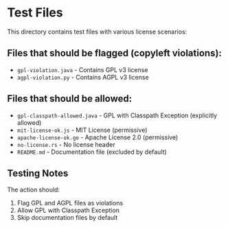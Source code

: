 # Test Files

This directory contains test files with various license scenarios:

## Files that should be flagged (copyleft violations):
- `gpl-violation.java` - Contains GPL v3 license
- `agpl-violation.py` - Contains AGPL v3 license  

## Files that should be allowed:
- `gpl-classpath-allowed.java` - GPL with Classpath Exception (explicitly allowed)
- `mit-license-ok.js` - MIT License (permissive)
- `apache-license-ok.go` - Apache License 2.0 (permissive)
- `no-license.rs` - No license header
- `README.md` - Documentation file (excluded by default)

## Testing Notes

The action should:
1. Flag GPL and AGPL files as violations
2. Allow GPL with Classpath Exception
3. Skip documentation files by default
